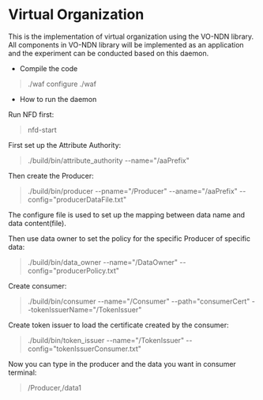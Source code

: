 Virtual Organization
====================

This is the implementation of virtual organization using the VO-NDN library. 
All components in VO-NDN library will be implemented as an application and the experiment can be conducted based on this daemon.

* Compile the code

>./waf configure
>./waf

* How to run the daemon

Run NFD first:
>nfd-start

First set up the Attribute Authority:
>./build/bin/attribute_authority --name="/aaPrefix"

Then create the Producer:
>./build/bin/producer --pname="/Producer" --aname="/aaPrefix" --config="producerDataFile.txt"

The configure file is used to set up the mapping between data name and data content(file).

Then use data owner to set the policy for the specific Producer of specific data:
>./build/bin/data_owner --name="/DataOwner" --config="producerPolicy.txt"

Create consumer:
>./build/bin/consumer --name="/Consumer" --path="consumerCert" --tokenIssuerName="/TokenIssuer"

Create token issuer to load the certificate created by the consumer:
>./build/bin/token_issuer --name="/TokenIssuer" --config="tokenIssuerConsumer.txt"

Now you can type in the producer and the data you want in consumer terminal:
>/Producer,/data1